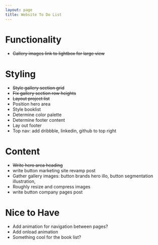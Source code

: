 ```yaml
---
layout: page
title: Website To Do List
---
```


# Functionality
* ~~Gallery images link to lightbox for large view~~

# Styling
* ~~Style gallery section grid~~
* ~~Fix gallery section row heights~~
* ~~Layout project list~~
* Position hero area
* Style booklist
* Determine color palette
* Determine footer content
* Lay out footer
* Top nav: add dribbble, linkedin, github to top right

# Content
* ~~Write hero area heading~~
* write button marketing site revamp post
* Gather gallery images: button brands hero illo, button segmentation illustration, 
* Roughly resize and compress images
* write button company pages post

# Nice to Have
* Add animation for navigation between pages?
* Add onload animation
* Something cool for the book list?